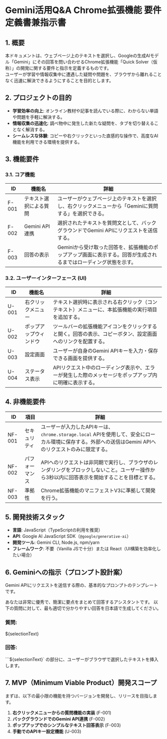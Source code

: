 # Gemini活用Q&A Chrome拡張機能 要件定義書兼指示書

## 1. 概要
本ドキュメントは、ウェブページ上のテキストを選択し、Googleの生成AIモデル「Gemini」にその回答を問い合わせるChrome拡張機能「Quick Solver（仮称）」の開発に関する要件と指示を定義するものです。  
ユーザーが学習や情報収集中に遭遇した疑問や問題を、ブラウザから離れることなく迅速に解決できるようにすることを目的とします。

## 2. プロジェクトの目的

- **学習効率の向上**: オンライン教材や記事を読んでいる際に、わからない単語や問題を手軽に解決する。  
- **情報収集の迅速化**: 調べ物中に発生した新たな疑問を、タブを切り替えることなく解消する。  
- **シームレスな体験**: コピーや右クリックといった直感的な操作で、高度なAI機能を利用できる環境を提供する。

## 3. 機能要件

### 3.1. コア機能

| ID     | 機能名                 | 詳細 |
|--------|------------------------|------|
| F-001  | テキスト選択による質問 | ユーザーがウェブページ上のテキストを選択し、右クリックメニューから「Geminiに質問する」を選択できる。 |
| F-002  | Gemini API連携         | 選択されたテキストを質問文として、バックグラウンドでGemini APIにリクエストを送信する。 |
| F-003  | 回答の表示             | Geminiから受け取った回答を、拡張機能のポップアップ画面に表示する。回答が生成されるまではローディング状態を示す。 |

### 3.2. ユーザーインターフェース (UI)

| ID     | 機能名             | 詳細 |
|--------|--------------------|------|
| U-001  | 右クリックメニュー | テキスト選択時に表示される右クリック（コンテキスト）メニューに、本拡張機能の実行項目を追加する。 |
| U-002  | ポップアップウィンドウ | ツールバーの拡張機能アイコンをクリックすると開く。回答の表示、コピーボタン、設定画面へのリンクを配置する。 |
| U-003  | 設定画面           | ユーザーが自身のGemini APIキーを入力・保存できる画面を提供する。 |
| U-004  | ステータス表示     | APIリクエスト中のローディング表示や、エラーが発生した際のメッセージをポップアップ内に明確に表示する。 |

## 4. 非機能要件

| ID     | 項目       | 詳細 |
|--------|------------|------|
| NF-001 | セキュリティ | ユーザーが入力したAPIキーは、`chrome.storage.local` APIを使用して、安全にローカル環境に保存する。外部への送信はGemini APIへのリクエストのみに限定する。 |
| NF-002 | パフォーマンス | APIへのリクエストは非同期で実行し、ブラウザのレンダリングをブロックしないこと。ユーザー操作から3秒以内に回答表示を開始することを目標とする。 |
| NF-003 | 準拠性     | Chrome拡張機能のマニフェストV3に準拠して開発を行う。 |

## 5. 開発技術スタック

- **言語**: JavaScript（TypeScriptの利用を推奨）  
- **API**: Google AI JavaScript SDK（`@google/generative-ai`）  
- **開発ツール**: Gemini CLI, Node.js, npm/yarn  
- **フレームワーク**: 不要（Vanilla JSで十分）または React（UI構築を効率化したい場合）

## 6. Geminiへの指示（プロンプト設計案）

Gemini APIにリクエストを送信する際の、基本的なプロンプトのテンプレートです。

あなたは非常に優秀で、簡潔に要点をまとめて回答するアシスタントです。
以下の質問に対して、最も適切で分かりやすい回答を日本語で生成してください。

### 質問:
${selectionText}

### 回答:
```${selectionText}` の部分に、ユーザーがブラウザで選択したテキストを挿入します。

## 7. MVP（Minimum Viable Product）開発スコープ

まずは、以下の最小限の機能を持つバージョンを開発し、リリースを目指します。

1.  **右クリックメニューからの質問機能の実装** (F-001)
2.  **バックグラウンドでのGemini API連携** (F-002)
3.  **ポップアップでのシンプルなテキスト回答表示** (F-003)
4.  **手動でのAPIキー設定機能** (U-003)
